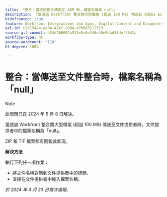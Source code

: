 ```yaml
---
title: 「整合：當透過整合傳送至 AEM 時，檔案名稱為 null」
description: 「當透過 Workfront 整合將大型檔案 (超過 100 MB) 傳送到 Adobe Experience Manager 時，AEM 中的檔案名稱為 null。」
hidefromtoc: true
feature: Workfront Integrations and Apps, Digital Content and Documents
exl-id: c2d15424-ae04-414f-9384-a7b083212313
source-git-commit: e24d266002a913e5c6e2d5e40e9dad36deff541a
workflow-type: ht
source-wordcount: '110'
ht-degree: 100%

---
```


# 整合：當傳送至文件整合時，檔案名稱為「null」

>[!NOTE]
>
>此問題已在 2024 年 5 月 8 日解決。

當透過 Workfront 整合將大型檔案 (超過 100 MB) 傳送至文件提供者時，文件提供者中的檔案名稱為「null」。

ZIP 和 TIF 檔案都有回報此狀況。

**解決方法**

執行下列任一項作業：

* 將文件名稱對應到文件提供者中的標題。
* 直接在文件提供者中輸入檔案名稱。

_於 2024 年 4 月 23 日首次通報。_

